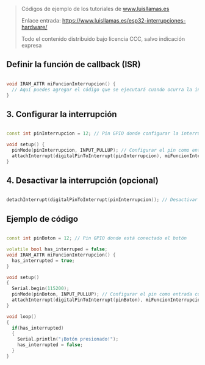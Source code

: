> Códigos de ejemplo de los tutoriales de www.luisllamas.es
>
> Enlace entrada: https://www.luisllamas.es/esp32-interrupciones-hardware/
>
> Todo el contenido distribuido bajo licencia CCC, salvo indicación expresa


## Definir la función de callback (ISR)
```cpp
void IRAM_ATTR miFuncionInterrupcion() {
  // Aquí puedes agregar el código que se ejecutará cuando ocurra la interrupción
}
```



## 3. Configurar la interrupción
```cpp
const int pinInterrupcion = 12; // Pin GPIO donde configurar la interrupción

void setup() {
  pinMode(pinInterrupcion, INPUT_PULLUP); // Configurar el pin como entrada con resistencia pull-up interna
  attachInterrupt(digitalPinToInterrupt(pinInterrupcion), miFuncionInterrupcion, RISING); // Configurar la interrupción
}
```



## 4. Desactivar la interrupción (opcional)
```cpp
detachInterrupt(digitalPinToInterrupt(pinInterrupcion)); // Desactivar la interrupción
```



## Ejemplo de código
```cpp
const int pinBoton = 12; // Pin GPIO donde está conectado el botón

volatile bool has_interruped = false;
void IRAM_ATTR miFuncionInterrupcion() {
  has_interrupted = true;
}

void setup() 
{
  Serial.begin(115200);
  pinMode(pinBoton, INPUT_PULLUP); // Configurar el pin como entrada con resistencia pull-up interna
  attachInterrupt(digitalPinToInterrupt(pinBoton), miFuncionInterrupcion, RISING); // Configurar la interrupción
}

void loop() 
{
  if(has_interrupted)
  {
    Serial.println("¡Botón presionado!");
    has_interrupted = false;
  }
}
```


